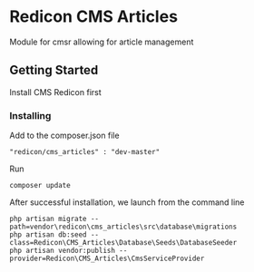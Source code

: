 # Redicon CMS Articles
Module for cmsr allowing for article management
## Getting Started
Install CMS Redicon first
### Installing
Add to the composer.json file
```
"redicon/cms_articles" : "dev-master"
```
Run
```
composer update
```
After successful installation, we launch from the command line
```
php artisan migrate --path=vendor\redicon\cms_articles\src\database\migrations
php artisan db:seed --class=Redicon\CMS_Articles\Database\Seeds\DatabaseSeeder
php artisan vendor:publish --provider=Redicon\CMS_Articles\CmsServiceProvider
```



